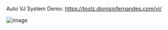 Auto VJ System
Demo: https://toolz.dionisiofernandes.com/vj/

![image](https://github.com/user-attachments/assets/811bbcc7-caa2-4e30-99ff-e41cdf43f6a8)
